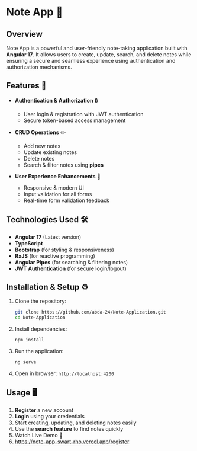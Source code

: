 # Note App 📝

## Overview
Note App is a powerful and user-friendly note-taking application built with **Angular 17**. It allows users to create, update, search, and delete notes while ensuring a secure and seamless experience using authentication and authorization mechanisms.

## Features 🚀
- **Authentication & Authorization** 🔒
  - User login & registration with JWT authentication
  - Secure token-based access management
  
- **CRUD Operations** ✏️
  - Add new notes
  - Update existing notes
  - Delete notes
  - Search & filter notes using **pipes**

- **User Experience Enhancements** 🎨
  - Responsive & modern UI
  - Input validation for all forms
  - Real-time form validation feedback

## Technologies Used 🛠️
- **Angular 17** (Latest version)
- **TypeScript**
- **Bootstrap** (for styling & responsiveness)
- **RxJS** (for reactive programming)
- **Angular Pipes** (for searching & filtering notes)
- **JWT Authentication** (for secure login/logout)

## Installation & Setup ⚙️
1. Clone the repository:
   ```bash
   git clone https://github.com/abda-24/Note-Application.git
   cd Note-Application
   ```
2. Install dependencies:
   ```bash
   npm install
   ```
3. Run the application:
   ```bash
   ng serve
   ```
4. Open in browser: `http://localhost:4200`

## Usage 🖥️
1. **Register** a new account
2. **Login** using your credentials
3. Start creating, updating, and deleting notes easily
4. Use the **search feature** to find notes quickly
5. Watch Live Demo 🎥
6. https://note-app-swart-rho.vercel.app/register
   



